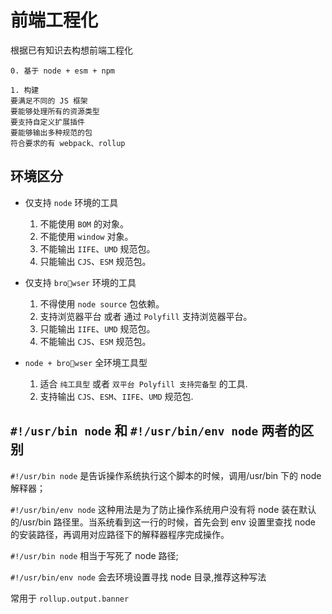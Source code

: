 # 前端工程化

根据已有知识去构想前端工程化

```
0. 基于 node + esm + npm

1. 构建
要满足不同的 JS 框架
要能够处理所有的资源类型
要支持自定义扩展插件
要能够输出多种规范的包
符合要求的有 webpack、rollup

```

## 环境区分

-   仅支持 `node` 环境的工具

    1. 不能使用 `BOM` 的对象。
    2. 不能使用 `window` 对象。
    3. 不能输出 `IIFE`、`UMD` 规范包。
    4. 只能输出 `CJS`、`ESM` 规范包。

-   仅支持 `browser` 环境的工具

    1. 不得使用 `node source` 包依赖。
    2. 支持浏览器平台 或者 通过 `Polyfill` 支持浏览器平台。
    3. 只能输出 `IIFE`、`UMD` 规范包。
    4. 不能输出 `CJS`、`ESM` 规范包。

-   `node + browser` 全环境工具型

    1.  适合 `纯工具型` 或者 `双平台 Polyfill 支持完备型` 的工具.
    2.  支持输出 `CJS`、`ESM`、`IIFE`、`UMD` 规范包.

## `#!/usr/bin node` 和 `#!/usr/bin/env node` 两者的区别

`#!/usr/bin node` 是告诉操作系统执行这个脚本的时候，调用/usr/bin 下的 node 解释器；

`#!/usr/bin/env node` 这种用法是为了防止操作系统用户没有将 node 装在默认的/usr/bin 路径里。当系统看到这一行的时候，首先会到 env 设置里查找 node 的安装路径，再调用对应路径下的解释器程序完成操作。

`#!/usr/bin node` 相当于写死了 node 路径;

`#!/usr/bin/env node` 会去环境设置寻找 node 目录,推荐这种写法

常用于 `rollup.output.banner`
